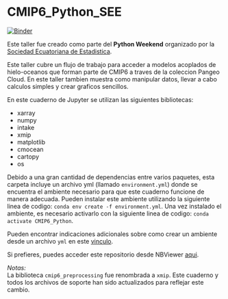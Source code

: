 # CMIP6_Python_SEE

[![Binder](https://mybinder.org/badge_logo.svg)](https://mybinder.org/v2/gh/lidefi87/CMIP6_Python_SEE/HEAD)

Este taller fue creado como parte del **Python Weekend** organizado por la [Sociedad Ecuatoriana de Estadistica](https://www.facebook.com/socecuest/).

Este taller cubre un flujo de trabajo para acceder a modelos acoplados de hielo-oceanos que forman parte de CMIP6 a traves de la coleccion Pangeo Cloud. En este taller tambien muestra como manipular datos, llevar a cabo calculos simples y crear graficos sencillos.

En este cuaderno de Jupyter se utilizan las siguientes bibliotecas:  
- xarray  
- numpy  
- intake  
- xmip  
- matplotlib
- cmocean
- cartopy
- os

Debido a una gran cantidad de dependencias entre varios paquetes, esta carpeta incluye un archivo yml (llamado `environment.yml`) donde se encuentra el ambiente necesario para que este cuaderno funcione de manera adecuada. Pueden instalar este ambiente utilizando la siguiente linea de codigo: `conda env create -f environment.yml`. Una vez instalado el ambiente, es necesario activarlo con la siguiente linea de codigo: `conda activate CMIP6_Python`.

Pueden encontrar indicaciones adicionales sobre como crear un ambiente desde un archivo `yml` en este [vinculo](https://conda.io/projects/conda/en/latest/user-guide/tasks/manage-environments.html#creating-an-environment-from-an-environment-yml-file).

Si prefieres, puedes acceder este repositorio desde NBViewer [aqui](https://nbviewer.org/github/lidefi87/CMIP6_Python_SEE/tree/main/).
  
*Notas:*  
La biblioteca `cmip6_preprocessing` fue renombrada a `xmip`. Este cuaderno y todos los archivos de soporte han sido actualizados para reflejar este cambio. 